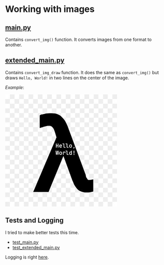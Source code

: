 # Working with images

## [main.py](main.py)

Contains `convert_img()` function. It converts images from one format to another.

## [extended_main.py](extended_main.py)

Contains `convert_img_draw` function. It does the same as `convert_img()` but draws `Hello, World!` in two lines on the center of the image.

_Example_:

![lambda-symbol2](lambda-symbol2.png)

## Tests and Logging

I tried to make better tests this time.

- [test_main.py](test_main.py)
- [test_extended_main.py](test_extended_main.py)

Logging is right [here](logs.log).
